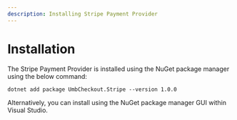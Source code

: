 ```yaml
---
description: Installing Stripe Payment Provider
---
```


# Installation

The Stripe Payment Provider is installed using the NuGet package manager using the below command:

```
dotnet add package UmbCheckout.Stripe --version 1.0.0
```

Alternatively, you can install using the NuGet package manager GUI within Visual Studio.
